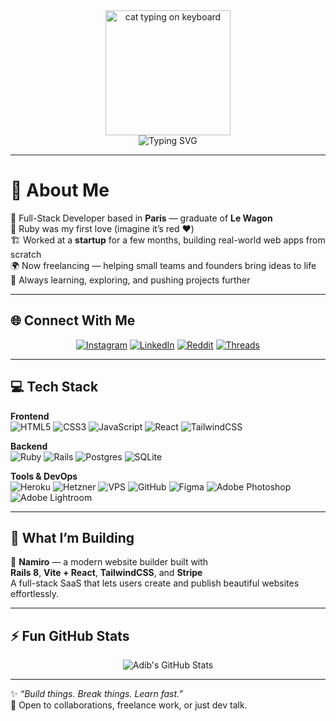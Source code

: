 <!-- 🐱 Animated Header -->
<div align="center">
  <img src="https://media.giphy.com/media/JIX9t2j0ZTN9S/giphy.gif" width="200" alt="cat typing on keyboard" />
  <br/>
  <img src="https://readme-typing-svg.demolab.com?font=Fira+Code&pause=1200&center=true&vCenter=true&width=500&lines=Hey%2C+I'm+Adib!;Full-Stack+Developer+from+Paris;Freelancer+%7C+Builder+%7C+Learner" alt="Typing SVG" />
</div>

---

# 👋 About Me

🚀 Full-Stack Developer based in **Paris** — graduate of **Le Wagon**  
💎 Ruby was my first love (imagine it’s red ❤️)  
🏗️ Worked at a **startup** for a few months, building real-world web apps from scratch  
🌍 Now freelancing — helping small teams and founders bring ideas to life  
🧠 Always learning, exploring, and pushing projects further  

---

## 🌐 Connect With Me
<div align="center">
  
[![Instagram](https://img.shields.io/badge/Instagram-%23E4405F.svg?style=for-the-badge&logo=instagram&logoColor=white)](https://instagram.com/cmoiadib)
[![LinkedIn](https://img.shields.io/badge/LinkedIn-%230077B5.svg?style=for-the-badge&logo=linkedin&logoColor=white)](https://linkedin.com/in/parwezamini)
[![Reddit](https://img.shields.io/badge/Reddit-%23FF4500.svg?style=for-the-badge&logo=reddit&logoColor=white)](https://reddit.com/user/cmoiadib)
[![Threads](https://img.shields.io/badge/Threads-%23121011.svg?style=for-the-badge&logo=threads&logoColor=white)](https://threads.net/cmoiadib)
  
</div>

---

## 💻 Tech Stack

**Frontend**  
![HTML5](https://img.shields.io/badge/html5-%23E34F26.svg?style=for-the-badge&logo=html5&logoColor=white)
![CSS3](https://img.shields.io/badge/css3-%231572B6.svg?style=for-the-badge&logo=css3&logoColor=white)
![JavaScript](https://img.shields.io/badge/javascript-%23323330.svg?style=for-the-badge&logo=javascript&logoColor=%23F7DF1E)
![React](https://img.shields.io/badge/react-%2361DAFB.svg?style=for-the-badge&logo=react&logoColor=black)
![TailwindCSS](https://img.shields.io/badge/tailwindcss-%2338B2AC.svg?style=for-the-badge&logo=tailwind-css&logoColor=white)

**Backend**  
![Ruby](https://img.shields.io/badge/ruby-%23CC342D.svg?style=for-the-badge&logo=ruby&logoColor=white)
![Rails](https://img.shields.io/badge/rails-%23CC0000.svg?style=for-the-badge&logo=ruby-on-rails&logoColor=white)
![Postgres](https://img.shields.io/badge/postgres-%23316192.svg?style=for-the-badge&logo=postgresql&logoColor=white)
![SQLite](https://img.shields.io/badge/sqlite-%2307405e.svg?style=for-the-badge&logo=sqlite&logoColor=white)

**Tools & DevOps**  
![Heroku](https://img.shields.io/badge/heroku-%23430098.svg?style=for-the-badge&logo=heroku&logoColor=white)
![Hetzner](https://img.shields.io/badge/Hetzner-%23D50C2D.svg?style=for-the-badge&logo=hetzner&logoColor=white)
![VPS](https://img.shields.io/badge/VPS%20Hosting-%23007ACC.svg?style=for-the-badge&logo=serverless&logoColor=white)
![GitHub](https://img.shields.io/badge/github-%23121011.svg?style=for-the-badge&logo=github&logoColor=white)
![Figma](https://img.shields.io/badge/figma-%23F24E1E.svg?style=for-the-badge&logo=figma&logoColor=white)
![Adobe Photoshop](https://img.shields.io/badge/photoshop-%2331A8FF.svg?style=for-the-badge&logo=adobe-photoshop&logoColor=white)
![Adobe Lightroom](https://img.shields.io/badge/lightroom-%2331A8FF.svg?style=for-the-badge&logo=adobe-lightroom-classic&logoColor=white)

---

## 🧱 What I’m Building

🚧 **Namiro** — a modern website builder built with  
**Rails 8**, **Vite + React**, **TailwindCSS**, and **Stripe**  
A full-stack SaaS that lets users create and publish beautiful websites effortlessly.  

---

## ⚡ Fun GitHub Stats
<div align="center">
  
![Adib's GitHub Stats](https://github-readme-stats.vercel.app/api?username=cmoiadib&show_icons=true&theme=radical&hide_border=true)  

</div>

---

✨ *“Build things. Break things. Learn fast.”*  
💬 Open to collaborations, freelance work, or just dev talk.
